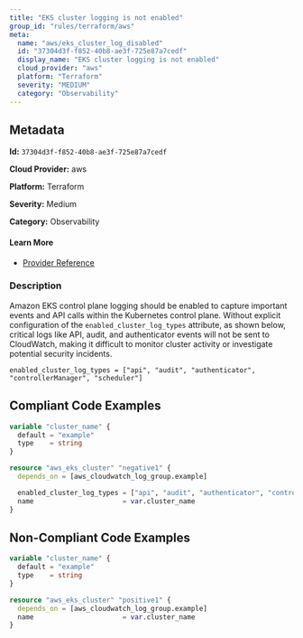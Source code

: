 ```yaml
---
title: "EKS cluster logging is not enabled"
group_id: "rules/terraform/aws"
meta:
  name: "aws/eks_cluster_log_disabled"
  id: "37304d3f-f852-40b8-ae3f-725e87a7cedf"
  display_name: "EKS cluster logging is not enabled"
  cloud_provider: "aws"
  platform: "Terraform"
  severity: "MEDIUM"
  category: "Observability"
---
```

## Metadata

**Id:** `37304d3f-f852-40b8-ae3f-725e87a7cedf`

**Cloud Provider:** aws

**Platform:** Terraform

**Severity:** Medium

**Category:** Observability

#### Learn More

 - [Provider Reference](https://registry.terraform.io/providers/hashicorp/aws/latest/docs/resources/eks_cluster#enabled_cluster_log_types)

### Description

 Amazon EKS control plane logging should be enabled to capture important events and API calls within the Kubernetes control plane. Without explicit configuration of the `enabled_cluster_log_types` attribute, as shown below, critical logs like API, audit, and authenticator events will not be sent to CloudWatch, making it difficult to monitor cluster activity or investigate potential security incidents.

```
enabled_cluster_log_types = ["api", "audit", "authenticator", "controllerManager", "scheduler"]
```



## Compliant Code Examples
```terraform
variable "cluster_name" {
  default = "example"
  type    = string
}

resource "aws_eks_cluster" "negative1" {
  depends_on = [aws_cloudwatch_log_group.example]

  enabled_cluster_log_types = ["api", "audit", "authenticator", "controllerManager", "scheduler"]
  name                      = var.cluster_name
}

```
## Non-Compliant Code Examples
```terraform
variable "cluster_name" {
  default = "example"
  type    = string
}

resource "aws_eks_cluster" "positive1" {
  depends_on = [aws_cloudwatch_log_group.example]
  name                      = var.cluster_name
}

```